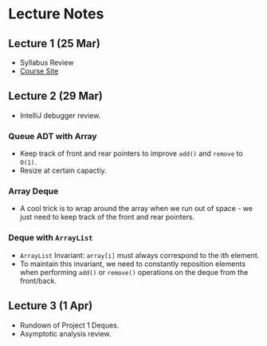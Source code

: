 # Lecture Notes

## Lecture 1 (25 Mar)

- Syllabus Review
- [Course Site](https://courses.cs.washington.edu/courses/cse373/24sp/)

## Lecture 2 (29 Mar)

- IntelliJ debugger review.

### Queue ADT with Array

- Keep track of front and rear pointers to improve `add()` and `remove` to `O(1)`.
- Resize at certain capactiy.

### Array Deque

- A cool trick is to wrap around the array when we run out of space - we just need to keep track of the front and rear pointers.

### Deque with `ArrayList`

- `ArrayList` Invariant: `array[i]` must always correspond to the ith element.
- To maintain this invariant, we need to constantly reposition elements when performing `add()` or `remove()` operations on the deque from the front/back.

## Lecture 3 (1 Apr)

- Rundown of Project 1 Deques.
- Asymptotic analysis review.
